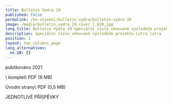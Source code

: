 ```yaml
---
title: Bulletin Vydra 19
published: false
permalink: /ke-stazeni/bulletin-vydra/bulletin-vydra-19
image: /media/bulletin_vydra_19_cover_l_620.jpg
long_title: Bulletin Vydra 19 Speciální číslo věnované výsledkům projektu Lutra lutra
description: Speciální číslo věnované výsledkům projektu Lutra lutra
position: 1
layout: two_columns_page
lang_alternatives:
  en_GB: {}
---
```

publikováno 2021


\ komplet\ PDF (9 MB)

Úvodní strany\ PDF (0,5 MB)

JEDNOTLIVÉ PŘÍSPĚVKY
